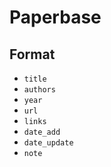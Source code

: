 # Paperbase


## Format

- `title`
- `authors`
- `year`
- `url`
- `links`
- `date_add`
- `date_update`
- `note`
